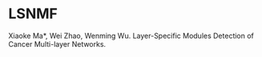 # LSNMF
Xiaoke Ma*, Wei Zhao, Wenming Wu.  Layer-Specific Modules Detection of Cancer Multi-layer Networks.
